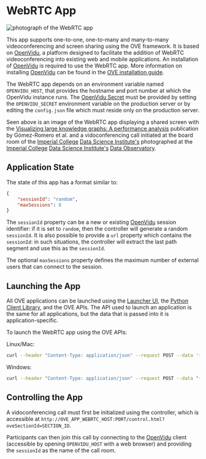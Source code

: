 # WebRTC App

![photograph of the WebRTC app](https://media.githubusercontent.com/media/ove/ove-docs/master/resources/358A4455.JPG "photograph of the WebRTC app")

This app supports one-to-one, one-to-many and many-to-many videoconferencing and screen sharing using the OVE framework. It is based on [OpenVidu](https://openvidu.io/), a platform designed to facilitate the addition of WebRTC videoconferencing into existing web and mobile applications. An installation of [OpenVidu](https://openvidu.io/) is required to use the WebRTC app. More information on installing [OpenVidu](https://openvidu.io/) can be found in the [OVE installation guide](https://ove.readthedocs.io/en/stable/docs/INSTALLATION.html).

The WebRTC app depends on an environment variable named `OPENVIDU_HOST`, that provides the hostname and port number at which the OpenVidu instance runs. The [OpenVidu Secret](https://openvidu.io/docs/troubleshooting/#4-does-my-app-need-a-server-side) must be provided by setting the `OPENVIDU_SECRET` environment variable on the production server or by editing the `config.json` file which must reside only on the production server.

Seen above is an image of the WebRTC app displaying a shared screen with the [Visualizing large knowledge graphs: A performance analysis](http://dx.doi.org/10.1016/j.future.2018.06.015) publication by Gómez-Romero et al. and a vidoconferencing call initiated at the board room of the [Imperial College](http://www.imperial.ac.uk) [Data Science Institute's](http://www.imperial.ac.uk/data-science/) photographed at the [Imperial College](http://www.imperial.ac.uk) [Data Science Institute's](http://www.imperial.ac.uk/data-science/) [Data Observatory](http://www.imperial.ac.uk/data-science/data-observatory/).

## Application State

The state of this app has a format similar to:

```json
{
    "sessionId": "random",
    "maxSessions": 8
}
```

The `sessionId` property can be a new or existing [OpenVidu](https://openvidu.io/) session identifier: if it is set to `random`, then the controller will generate a random `sessionId`. 
It is also possible to provide a `url` property which contains the `sessionId`: in such situations, the controller will extract the last path segment and use this as the `sessionId`.

The optional `maxSessions` property defines the maximum number of external users that can connect to the session. 

## Launching the App

All OVE applications can be launched using the [Launcher UI](https://ove.readthedocs.io/en/stable/ove-ui/packages/ove-ui-launcher/README.html), the [Python Client Library](https://github.com/ove/ove-sdks/tree/master/python), and the OVE APIs. The API used to launch an application is the same for all applications, but the data that is passed into it is application-specific.

To launch the WebRTC app using the OVE APIs:

Linux/Mac:

```sh
curl --header "Content-Type: application/json" --request POST --data '{"app": {"url": "http://OVE_APP_WEBRTC_HOST:PORT","states": {"load": {"sessionId": "random"}}}, "space": "OVE_SPACE", "h": 500, "w": 500, "y": 0, "x": 0}' http://OVE_CORE_HOST:PORT/section
```

Windows:

```sh
curl --header "Content-Type: application/json" --request POST --data "{\"app\": {\"url\": \"http://OVE_APP_WEBRTC_HOST:PORT\", \"states\": {\"load\": {\"sessionId\": \"random\"}}}, \"space\": \"OVE_SPACE\", \"h\": 500, \"w\": 500, \"y\": 0, \"x\": 0}" http://OVE_CORE_HOST:PORT/section
```

## Controlling the App

A vidoconferencing call must first be initialized using the controller, which is accessible at  `http://OVE_APP_WEBRTC_HOST:PORT/control.html?oveSectionId=SECTION_ID`.

Participants can then join this call by connecting to the  [OpenVidu](https://openvidu.io/) client (accessible by opening `OPENVIDU_HOST` with a web browser) and providing the `sessionId` as the name of the call room.

